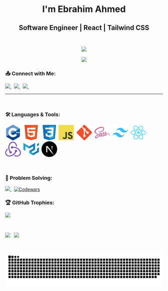 <h1 align="center">I'm Ebrahim Ahmed</h1>

<h2 align="center">Software Engineer | React | Tailwind CSS</h2>
<br>

  <p align="center">
      <img src="https://readme-typing-svg.herokuapp.com/?lines=Visit%20my%20LinkedIn%20Profile;I%20Post%20Insightful%20Content;Follow%20to%20get%20New%20Updates&font=Bold%20Code&center=true&color=30D050&pause=2000">
    </a>
  </p>

<p align="center">
  <img src="https://komarev.com/ghpvc/?username=EbrahimAhmedDev&style=flat&color=4010B0" height="25"/>
</p>

<h3 align="left">📤 Connect with Me:</h3>
  <p align="left">
    <a href="https://mail.google.com/mail/?view=cm&fs=1&to=ebrahim.a77med@gmail.com" target="_blank">
      <img src="https://github.com/user-attachments/assets/1a97a051-cc24-4738-a7a2-3f53365a9e93" height="35"/>
    </a>&nbsp;
    <a href="https://www.linkedin.com/in/ebrhaim-ahmed-dev/"> 
      <img src="https://raw.githubusercontent.com/rahuldkjain/github-profile-readme-generator/master/src/images/icons/Social/linked-in-alt.svg" height="45"/>
    </a>&nbsp;
    <a href="https://wa.me/201116741279" target="_blank"> 
      <img src="https://marketplace.canva.com/Vmp9Y/MAEvzQVmp9Y/1/tl/canva-whatsapp-status-icon-MAEvzQVmp9Y.png" height="45"/>
    </a>&nbsp;
  </p>
<hr>

<br>

<h3 align="left">🛠️ Languages & Tools:</h3>
<p align="left">
  <img src="https://raw.githubusercontent.com/devicons/devicon/master/icons/cplusplus/cplusplus-original.svg" alt="C++" width="50" height="50"/>&nbsp; 
  <img src="https://raw.githubusercontent.com/devicons/devicon/master/icons/html5/html5-original.svg" alt="HTML5" width="50" height="50"/>&nbsp;
  <img src="https://raw.githubusercontent.com/devicons/devicon/master/icons/css3/css3-original.svg" alt="CSS3" width="50" height="50"/>
  <img src="https://raw.githubusercontent.com/devicons/devicon/master/icons/javascript/javascript-original.svg" alt="JavaScript" width="50" height="50"/>&nbsp;
  <img src="https://raw.githubusercontent.com/devicons/devicon/master/icons/git/git-original.svg" alt="Git" width="50" height="50"/>&nbsp;
  <img src="https://raw.githubusercontent.com/devicons/devicon/master/icons/sass/sass-original.svg" alt="SCSS" width="50" height="50"/>&nbsp;
  <img src="https://raw.githubusercontent.com/devicons/devicon/master/icons/tailwindcss/tailwindcss-original.svg" alt="Tailwind CSS" width="50" height="50"/>&nbsp;
  <img src="https://raw.githubusercontent.com/devicons/devicon/master/icons/react/react-original.svg" alt="React" width="50" height="50"/>&nbsp;
  <img src="https://raw.githubusercontent.com/devicons/devicon/master/icons/redux/redux-original.svg" alt="Redux" width="50" height="50"/>&nbsp;
  <img src="https://raw.githubusercontent.com/devicons/devicon/master/icons/materialui/materialui-original.svg" alt="MUI" width="50" height="50"/>&nbsp;
  <img src="https://raw.githubusercontent.com/devicons/devicon/master/icons/nextjs/nextjs-original.svg" alt="Next.js" width="50" height="50" style="background-color: white; border-radius: 8px;"/>&nbsp;
</p>

<br>

<h3>🧠 Problem Solving:</h3>
  <p>
      <a href="https://codeforces.com/profile/Ebrahim.Ahmed"> 
      <img src="https://cdn.iconscout.com/icon/free/png-256/free-code-forces-logo-icon-download-in-svg-png-gif-file-formats--technology-social-media-vol-2-pack-logos-icons-3029920.png" height="45"/>
    </a>&nbsp;
<a href="https://www.codewars.com/users/Ebrahim26" target="_blank">
  <img src="https://cloud.githubusercontent.com/assets/2475572/4743290/2dcf20cc-5a26-11e4-89fb-62b861e5b29c.png" height="45" alt="Codewars"/>
</a>
  </p>

<h3 align="left">🏆 GitHub Trophies:</h3>
<p align="left">
  <img src="https://github-profile-trophy.vercel.app/?username=EbrahimAhmedDev&theme=onestar&row=1&column=7"/>
</p>
<br>

<p align="left">
  <img src="https://github-readme-stats.vercel.app/api/top-langs?username=EbrahimAhmedDev&layout=compact&langs_count=6&theme=highcontrast" height="120"/>
  &nbsp;
  <img src="https://streak-stats.demolab.com/?user=EbrahimAhmedDev&theme=highcontrast" height="120"/>
</p>

<br>

<p align="left">
  <img src="https://raw.githubusercontent.com/platane/snk/output/github-contribution-grid-snake-dark.svg">
</p>

